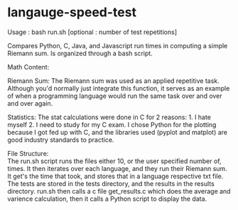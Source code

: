 # langauge-speed-test
Usage : bash run.sh [optional : number of test repetitions]

Compares Python, C, Java, and Javascript run times in computing a simple Riemann sum. Is organized through a bash script.
 
 
 
 Math Content: 
 
  Riemann Sum:
    The Riemann sum was used as an applied repetitive task. Although you'd normally just integrate this function, it serves
    as an example of when a programming language would run the same task over and over and over again.
    
   Statistics:
    The stat calculations were done in C for 2 reasons: 1. I hate myself 2. I need to study for my C exam. 
    I chose Python for the plotting because I got fed up with C, and the libraries used (pyplot and matplot) are good industry 
    standards to practice. 
    
   File Structure:   
     The run.sh script runs the files either 10, or the user specified number of, times. It then iterates over each language,
     and they run their Riemann sum. It get's the time that took, and stores that in a language respective txt file. The 
     tests are stored in the tests directory, and the results in the results directory.
     run.sh then calls a c file get_results.c which does the average and varience calculation, then it calls a Python script
     to display the data.
     
